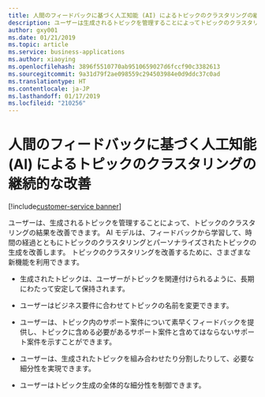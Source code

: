 ```yaml
---
title: 人間のフィードバックに基づく人工知能 (AI) によるトピックのクラスタリングの継続的な改善
description: ユーザーは生成されるトピックを管理することによってトピックのクラスタリングの結果を改善でき、AI モデルはフィードバックから学習して時間の経過とともにトピックの生成を改善します。
author: gxy001
ms.date: 01/21/2019
ms.topic: article
ms.service: business-applications
ms.author: xiaoying
ms.openlocfilehash: 3896f5510770ab9510659027d6fccf90c3382613
ms.sourcegitcommit: 9a31d79f2ae098559c294503984e0d9ddc37c0ad
ms.translationtype: HT
ms.contentlocale: ja-JP
ms.lasthandoff: 01/17/2019
ms.locfileid: "210256"
---
```

# <a name="artificial-intelligence-ai-continuously-improves-topic-clustering-based-on-human-feedback"></a>人間のフィードバックに基づく人工知能 (AI) によるトピックのクラスタリングの継続的な改善
[!include[customer-service banner](../../../includes/customer-service.md)]


ユーザーは、生成されるトピックを管理することによって、トピックのクラスタリングの結果を改善できます。 AI モデルは、フィードバックから学習して、時間の経過とともにトピックのクラスタリングとパーソナライズされたトピックの生成を改善します。 トピックのクラスタリングを改善するために、さまざまな新機能を利用できます。

- 生成されたトピックは、ユーザーがトピックを関連付けられるように、長期にわたって安定して保持されます。

- ユーザーはビジネス要件に合わせてトピックの名前を変更できます。

- ユーザーは、トピック内のサポート案件について素早くフィードバックを提供し、トピックに含める必要があるサポート案件と含めてはならないサポート案件を示すことができます。

- ユーザーは、生成されたトピックを組み合わせたり分割したりして、必要な細分性を実現できます。

- ユーザーはトピック生成の全体的な細分性を制御できます。
